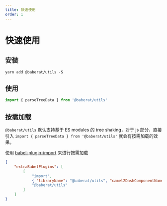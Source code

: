 ```yaml
---
title: 快速使用
order: 1
---
```


# 快速使用

## 安装

```shell
yarn add @baberat/utils -S
```

## 使用

```js
import { parseTreeData } from '@baberat/utils'
```

## 按需加载

`@baberat/utils` 默认支持基于 ES modules 的 tree shaking，对于 js 部分，直接引入 `import { parseTreeData } from '@baberat/utils'` 就会有按需加载的效果。

使用 [babel-plugin-import](https://github.com/ant-design/babel-plugin-import) 来进行按需加载

```json
{
    "extraBabelPlugins": [
        [
            "import",
            { "libraryName": "@baberat/utils", "camel2DashComponentName": false },
            "@baberat/utils"
        ]
    ]
}
```
